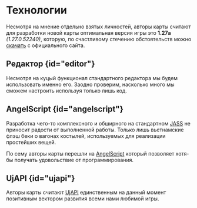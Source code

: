 # Технологии

Несмотря на мнение отдельно взятых личностей, авторы карты считают для разработки новой карты оптимальная версия игры
это **1.27a** *(1.27.0.52240)*, которую, по счастливому стечению обстоятельств
можно [скачать](https://us.forums.blizzard.com/en/warcraft3/t/classic-warcraft-iii-official-installers-official-patches/21415)
с официального сайта.

## Редактор {id="editor"}

Несмотря на куцый функционал стандартного редактора мы будем использовать именно его. Заодно проверим, насколько много
мы сможем настроить используя только лишь код.

## AngelScript {id="angelscript"}

Разработка чего-то комплексного и обширного на стандартном [JASS](https://warraft.github.io/JASS-doc) не приносит
радости от выполненной работы. Только лишь вьетнамские флэш беки о вагонах костылей, используемых для реализации
простейших вещей.

По сему авторы карты перешли на [AngelScript](https://warraft.github.io/AngelScript-doc) который позволяет хотя-бы
получать удовольствие от программирования.

## UjAPI {id="ujapi"}

Авторы карты считают [UjAPI](https://unryzec.github.io/UjAPI) единственным на данный момент позитивным вектором развития
всеми нами любимой игры. 